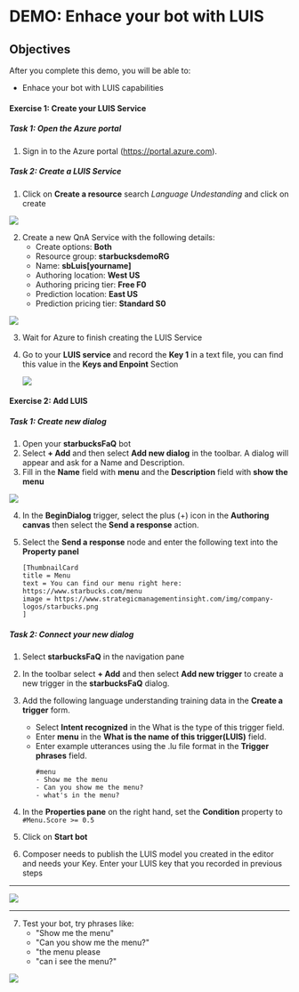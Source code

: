 # DEMO: Enhace your bot with LUIS

## Objectives
After you complete this demo, you will be able to:
- Enhace your bot with LUIS capabilities

#### Exercise 1: Create your LUIS Service


##### Task 1: Open the Azure portal

1.  Sign in to the Azure portal (<https://portal.azure.com>).

##### Task 2: Create a LUIS Service

1. Click on **Create a resource** search *Language Undestanding* and click on create

![](images/1.jpg)

2. Create a new QnA Service with the following details:
   - Create options: **Both**
   - Resource group: **starbucksdemoRG**
   - Name: **sbLuis[yourname]**
   - Authoring location: **West US**
   - Authoring pricing tier: **Free F0**
   - Prediction location: **East US**
   - Prediction pricing tier: **Standard S0**

![](images/2.jpg)

3. Wait for Azure to finish creating the LUIS Service
4. Go to your **LUIS service** and record the **Key 1** in a text file, you can find this value in the **Keys and Enpoint** Section

    ![](images/3.jpg)

#### Exercise 2: Add LUIS

##### Task 1: Create new dialog

1. Open your **starbucksFaQ** bot
2. Select **+ Add** and then select **Add new dialog** in the toolbar. A dialog will appear and ask for a Name and Description.
3. Fill in the **Name** field with **menu** and the **Description** field with **show the menu**


![](images/4.jpg)


4. In the **BeginDialog** trigger, select the plus (+) icon in the **Authoring canvas** then select the **Send a response** action.
5. Select the **Send a response** node and enter the following text into the **Property panel**

   ```
   [ThumbnailCard
   title = Menu
   text = You can find our menu right here: https://www.starbucks.com/menu
   image = https://www.strategicmanagementinsight.com/img/company-logos/starbucks.png
   ]
   ```

##### Task 2: Connect your new dialog

1. Select **starbucksFaQ** in the navigation pane
2. In the toolbar select **+ Add** and then select **Add new trigger** to create a new trigger in the **starbucksFaQ** dialog.
3. Add the following language understanding training data in the **Create a trigger** form.
   - Select **Intent recognized** in the What is the type of this trigger field.
   - Enter **menu** in the **What is the name of this trigger(LUIS)** field.
   - Enter example utterances using the .lu file format in the **Trigger phrases** field.
     ```
     #menu
     - Show me the menu
     - Can you show me the menu?
     - what's in the menu?
     ```
4. In the **Properties pane** on the right hand, set the **Condition** property to ``#Menu.Score >= 0.5`` 

5. Click on **Start bot**
6. Composer needs to publish the LUIS model you created in the editor and needs your Key. Enter your LUIS key that you recorded in previous steps

---

![](images/6.jpg)

---

7. Test your bot, try phrases like:
    - "Show me the menu"
    - "Can you show me the menu?"
    - "the menu please
    - "can i see the menu?"

![](images/7.jpg)